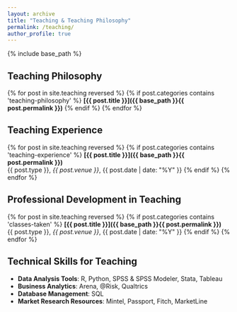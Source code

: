 ```yaml
---
layout: archive
title: "Teaching & Teaching Philosophy"
permalink: /teaching/
author_profile: true
---
```


{% include base_path %}

## Teaching Philosophy

{% for post in site.teaching reversed %}
  {% if post.categories contains 'teaching-philosophy' %}
**[{{ post.title }}]({{ base_path }}{{ post.permalink }})**
  {% endif %}
{% endfor %}

## Teaching Experience

{% for post in site.teaching reversed %}
  {% if post.categories contains 'teaching-experience' %}
**[{{ post.title }}]({{ base_path }}{{ post.permalink }})**  
{{ post.type }}, *{{ post.venue }}*, {{ post.date | date: "%Y" }}
  {% endif %}
{% endfor %}

## Professional Development in Teaching

{% for post in site.teaching reversed %}
  {% if post.categories contains 'classes-taken' %}
**[{{ post.title }}]({{ base_path }}{{ post.permalink }})**  
{{ post.type }}, *{{ post.venue }}*, {{ post.date | date: "%Y" }}
  {% endif %}
{% endfor %}

## Technical Skills for Teaching

* **Data Analysis Tools**: R, Python, SPSS & SPSS Modeler, Stata, Tableau
* **Business Analytics**: Arena, @Risk, Qualtrics
* **Database Management**: SQL
* **Market Research Resources**: Mintel, Passport, Fitch, MarketLine